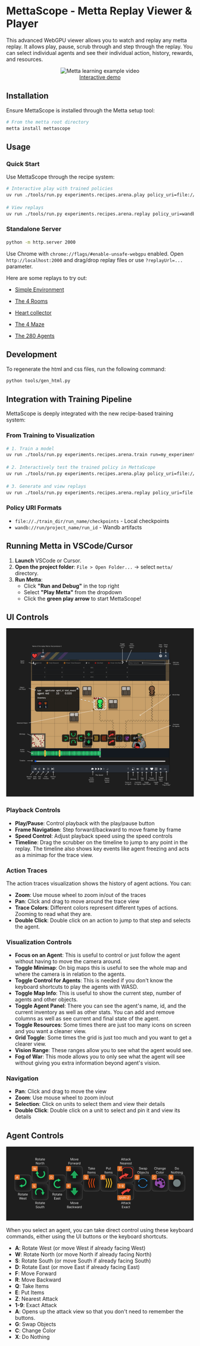# MettaScope - Metta Replay Viewer & Player

This advanced WebGPU viewer allows you to watch and replay any metta replay. It allows play, pause, scrub through and
step through the replay. You can select individual agents and see their individual action, history, rewards, and
resources.

<p align="middle">
<img src="../docs/readme_showoff.gif" alt="Metta learning example video">
<br>
<a href="https://metta-ai.github.io/metta/?replayUrl=https%3A%2F%2Fsoftmax-public.s3.us-east-1.amazonaws.com%2Freplays%2Fandre_pufferbox_33%2Freplay.77200.json.z&play=true">Interactive demo</a>
</p>

## Installation

Ensure MettaScope is installed through the Metta setup tool:

```bash
# From the metta root directory
metta install mettascope
```

## Usage

### Quick Start

Use MettaScope through the recipe system:

```bash
# Interactive play with trained policies
uv run ./tools/run.py experiments.recipes.arena.play policy_uri=file://./train_dir/my_run/checkpoints

# View replays
uv run ./tools/run.py experiments.recipes.arena.replay policy_uri=wandb://run/my_run_name
```

### Standalone Server

```bash
python -m http.server 2000
```

Use Chrome with `chrome://flags/#enable-unsafe-webgpu` enabled. Open `http://localhost:2000` and drag/drop replay files
or use `?replayUrl=...` parameter.

Here are some replays to try out:

- [Simple Environment](https://metta-ai.github.io/metta/?replayUrl=https://softmax-public.s3.us-east-1.amazonaws.com/replays/andre_pufferbox_33/replay.77200.json.z)

- [The 4 Rooms](https://metta-ai.github.io/metta/?replayUrl=https%3A%2F%2Fsoftmax-public.s3.us-east-1.amazonaws.com%2Freplays%2Fb.daphne.terrain_multiagent_24_norewardsharing_maxinv%2Freplay.1500.json.z)

- [Heart collector](https://metta-ai.github.io/metta/?replayUrl=https://softmax-public.s3.us-east-1.amazonaws.com/replays/b.daphne.navigation_terrain_training/replay.31200.json.z)

- [The 4 Maze](https://metta-ai.github.io/metta/?replayUrl=https%3A%2F%2Fsoftmax-public.s3.us-east-1.amazonaws.com%2Freplays%2Fdaphne.navigation%2Freplay.21600.json.z)

- [The 280 Agents](https://metta-ai.github.io/metta/?replayUrl=https%3A%2F%2Fsoftmax-public.s3.us-east-1.amazonaws.com%2Freplays%2Fdaveey.na.240.1x4%2Freplay.8100.json.z)

## Development

To regenerate the html and css files, run the following command:

```bash
python tools/gen_html.py
```

## Integration with Training Pipeline

MettaScope is deeply integrated with the new recipe-based training system:

### From Training to Visualization

```bash
# 1. Train a model
uv run ./tools/run.py experiments.recipes.arena.train run=my_experiment

# 2. Interactively test the trained policy in MettaScope
uv run ./tools/run.py experiments.recipes.arena.play policy_uri=file://./train_dir/my_experiment/checkpoints

# 3. Generate and view replays
uv run ./tools/run.py experiments.recipes.arena.replay policy_uri=file://./train_dir/my_experiment/checkpoints
```

### Policy URI Formats

- `file://./train_dir/run_name/checkpoints` - Local checkpoints
- `wandb://run/project_name/run_id` - Wandb artifacts

## Running Metta in VSCode/Cursor

1. **Launch** VSCode or Cursor.
2. **Open the project folder**: `File > Open Folder...` → select `metta/` directory.
3. **Run Metta**:
   - Click **"Run and Debug"** in the top right
   - Select **"Play Metta"** from the dropdown
   - Click the **green play arrow** to start MettaScope!

## UI Controls

![Ui Explainer](docs/ui_explainer.png)

### Playback Controls

- **Play/Pause**: Control playback with the play/pause button
- **Frame Navigation**: Step forward/backward to move frame by frame
- **Speed Control**: Adjust playback speed using the speed controls
- **Timeline**: Drag the scrubber on the timeline to jump to any point in the replay. The timeline also shows key events
  like agent freezing and acts as a minimap for the trace view.

### Action Traces

The action traces visualization shows the history of agent actions. You can:

- **Zoom**: Use mouse wheel to zoom in/out of the traces
- **Pan**: Click and drag to move around the trace view
- **Trace Colors**: Different colors represent different types of actions. Zooming to read what they are.
- **Double Click**: Double click on an action to jump to that step and selects the agent.

### Visualization Controls

- **Focus on an Agent**: This is useful to control or just follow the agent without having to move the camera around.
- **Toggle Minimap**: On big maps this is useful to see the whole map and where the camera is in relation to the agents.
- **Toggle Control for Agents**: This is needed if you don't know the keyboard shortcuts to play the agents with WASD.
- **Toggle Map Info**: This is useful to show the current step, number of agents and other objects.
- **Toggle Agent Panel**: There you can see the agent's name, id, and the current inventory as well as other stats. You
  can add and remove columns as well as see current and final state of the agent.
- **Toggle Resources**: Some times there are just too many icons on screen and you want a cleaner view.
- **Grid Toggle**: Some times the grid is just too much and you want to get a clearer view.
- **Vision Range**: These ranges allow you to see what the agent would see.
- **Fog of War**: This mode allows you to only see what the agent will see without giving you extra information beyond
  agent's vision.

### Navigation

- **Pan**: Click and drag to move the view
- **Zoom**: Use mouse wheel to zoom in/out
- **Selection**: Click on units to select them and view their details
- **Double Click**: Double click on a unit to select and pin it and view its details

## Agent Controls

![Agent Controls](docs/agent_controls.png)

When you select an agent, you can take direct control using these keyboard commands, either using the UI buttons or the
keyboard shortcuts.

- **A**: Rotate West (or move West if already facing West)
- **W**: Rotate North (or move North if already facing North)
- **S**: Rotate South (or move South if already facing South)
- **D**: Rotate East (or move East if already facing East)
- **F**: Move Forward
- **R**: Move Backward
- **Q**: Take Items
- **E**: Put Items
- **Z**: Nearest Attack
- **1-9**: Exact Attack
- **A**: Opens up the attack view so that you don't need to remember the buttons.
- **G**: Swap Objects
- **C**: Change Color
- **X**: Do Nothing
